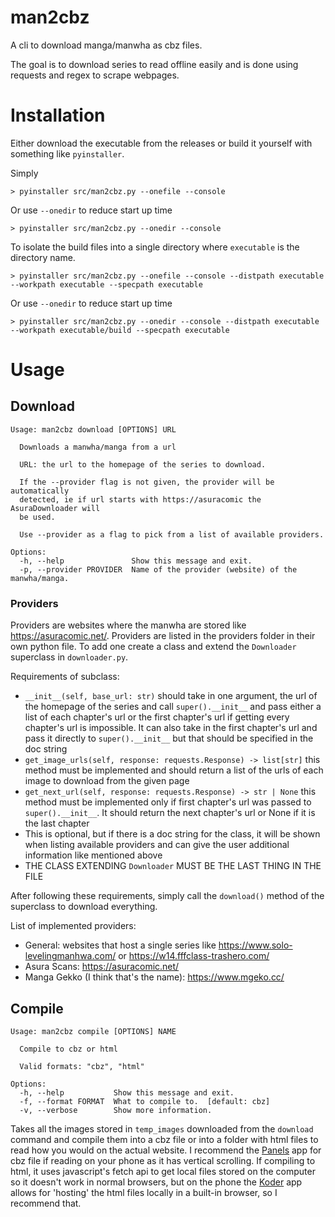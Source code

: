 
# man2cbz

A cli to download manga/manwha as cbz files.

The goal is to download series to read offline easily and is done using requests and regex to scrape 
webpages.

# Installation

Either download the executable from the releases or build it yourself with something like 
```pyinstaller```.

Simply

```text
> pyinstaller src/man2cbz.py --onefile --console
```

Or use ```--onedir``` to reduce start up time

```text
> pyinstaller src/man2cbz.py --onedir --console
```

To isolate the build files into a single directory where ```executable``` is the directory 
name.

```text
> pyinstaller src/man2cbz.py --onefile --console --distpath executable --workpath executable --specpath executable
```

Or use ```--onedir``` to reduce start up time

```text
> pyinstaller src/man2cbz.py --onedir --console --distpath executable --workpath executable/build --specpath executable
```

# Usage

## Download

```text
Usage: man2cbz download [OPTIONS] URL

  Downloads a manwha/manga from a url

  URL: the url to the homepage of the series to download.

  If the --provider flag is not given, the provider will be automatically
  detected, ie if url starts with https://asuracomic the AsuraDownloader will
  be used.

  Use --provider as a flag to pick from a list of available providers.

Options:
  -h, --help               Show this message and exit.
  -p, --provider PROVIDER  Name of the provider (website) of the manwha/manga.
```

### Providers

Providers are websites where the manwha are stored like https://asuracomic.net/.
Providers are listed in the providers folder in their own python file. To add one create a class and
extend the `Downloader` superclass in `downloader.py`.

Requirements of subclass:
- `__init__(self, base_url: str)` should take in one argument, the url of the homepage of the series and
  call `super().__init__` and pass either a list of each chapter's url or the first chapter's url if
  getting every chapter's url is impossible. It can also take in the first chapter's url and pass it
  directly to `super().__init__` but that should be specified in the doc string
-  `get_image_urls(self, response: requests.Response) -> list[str]` this method must be implemented and 
  should return a list of the urls of each image to download from the given page
- `get_next_url(self, response: requests.Response) -> str | None` this method must be implemented only if 
  first chapter's url was passed to `super().__init__`. It should return the next chapter's url or None 
  if it is the last chapter
- This is optional, but if there is a doc string for the class, it will be shown when listing available 
  providers and can give the user additional information like mentioned above
- THE CLASS EXTENDING `Downloader` MUST BE THE LAST THING IN THE FILE

After following these requirements, simply call the `download()` method of the superclass to download everything.

List of implemented providers:
- General: websites that host a single series like https://www.solo-levelingmanhwa.com/ or
  https://w14.fffclass-trashero.com/
- Asura Scans: https://asuracomic.net/
- Manga Gekko (I think that's the name): https://www.mgeko.cc/

## Compile

```text
Usage: man2cbz compile [OPTIONS] NAME

  Compile to cbz or html

  Valid formats: "cbz", "html"

Options:
  -h, --help           Show this message and exit.
  -f, --format FORMAT  What to compile to.  [default: cbz]
  -v, --verbose        Show more information.
```

Takes all the images stored in `temp_images` downloaded from the `download` command and compile them into
a cbz file or into a folder with html files to read how you would on the actual website. I recommend the 
[Panels](https://apps.apple.com/us/app/panels-comic-reader/id1236567663) app for cbz file if reading on 
your phone as it has vertical scrolling. If compiling to html, it uses javascript's fetch api to get local 
files stored on the computer so it doesn't work in normal browsers, but on the phone the 
[Koder](https://apps.apple.com/us/app/koder-code-editor/id1447489375) app allows for 'hosting' the html 
files locally in a built-in browser, so I recommend that.